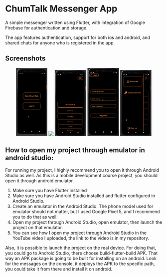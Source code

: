 # ChumTalk Messenger App

A simple messenger written using Flutter, with integration of Google Firebase for authentication and storage.

The app features authentication, support for both ios and android, and shared chats for anyone who is registered in the app.

## Screenshots


<p align="center">
  <img src="MainPage.png" width="20%" />
  <img src="Chat.png" width="20%" />
  <img src="ChatsPage.png" width="20%" />
  <img src="RegistrationPage.png" width="20%" />
  <img src="Hamburger.png" width="20%" />
</p>










## How to open my project through emulator in android studio:

For running my project, I highly recommend you to open it through Android Studio as well. As this is a mobile development course project, you should open it through android emulator. 


1) Make sure you have Flutter installed
2) Make sure you have Android Studio installed and flutter configured in Android Studio.
3) Create an emulator in the Android Studio. The phone model used for emulator should not matter, but I used Google Pixel 5, and I recommend you to do that as well.
4) Open my project through Android Studio, open emulator, then launch the project on that emulator.
5) You can see how I open my project through Android Studio in the YouTube video I uploaded, the link to the video is in my repository. 

Also, it is possible to launch the project on the real device. For doing that, you could go to Android Studio, there choose build-flutter-build APK. That way an APK package is going to be built for installing on an android. Look for the messages on the console, it deploys the APK to the specific path, you could take it from there and install it on android.

